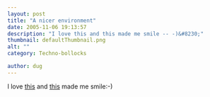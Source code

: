 ```yaml
---
layout: post
title: "A nicer environment"
date: 2005-11-06 19:13:57
description: "I love this and this made me smile -- -)&#8230;"
thumbnail: defaultThumbnail.png
alt: ""
category: Techno-bollocks

author: dug
---
```


<p>I love <a title="CoverFlow" href="http://www.steelskies.com/coverflow/HomePage.html">this</a> and <a href="http://www.tuaw.com/2005/11/05/berlin-artists-use-parasitic-mac-mini-in-subway/">this</a> made me smile:-)</p>
